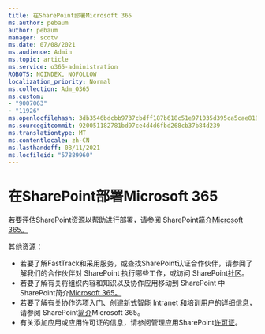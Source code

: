 ```yaml
---
title: 在SharePoint部署Microsoft 365
ms.author: pebaum
author: pebaum
manager: scotv
ms.date: 07/08/2021
ms.audience: Admin
ms.topic: article
ms.service: o365-administration
ROBOTS: NOINDEX, NOFOLLOW
localization_priority: Normal
ms.collection: Adm_O365
ms.custom:
- "9007063"
- "11926"
ms.openlocfilehash: 3db3546bdcbb9737cbdff187b618c51e971035d395ca5cae8195bbc0e360b313
ms.sourcegitcommit: 920051182781bd97ce4d4d6fbd268cb37b84d239
ms.translationtype: MT
ms.contentlocale: zh-CN
ms.lasthandoff: 08/11/2021
ms.locfileid: "57889960"
---
```

# <a name="deploy-sharepoint-in-microsoft-365"></a>在SharePoint部署Microsoft 365

若要评估SharePoint资源以帮助进行部署，请参阅 SharePoint[简介Microsoft 365。](https://docs.microsoft.com/sharepoint/introduction) 

其他资源： 

- 若要了解FastTrack和采用服务，或查找SharePoint认证合作伙伴，请参阅了解我们的合作伙伴对 SharePoint 执行哪些工作[](https://docs.microsoft.com/microsoft-365/sharepoint/sharepoint-partners-sharepoint-support)，或访问 SharePoint[社区](https://techcommunity.microsoft.com/t5/sharepoint/ct-p/SharePoint)。 
- 若要了解有关将组织内容和知识以及协作应用移动到 SharePoint 中SharePoint简介[Microsoft 365。](https://docs.microsoft.com/sharepoint/introduction#migration) 
- 若要了解有关协作选项入门、创建新式智能 Intranet 和培训用户的详细信息，请参阅 SharePoint[简介](https://docs.microsoft.com/sharepoint/introduction#collaboration)Microsoft 365。 
- 有关添加应用或应用许可证的信息，请参阅管理应用SharePoint[许可证](https://docs.microsoft.com/sharepoint/manage-app-licenses)。 


